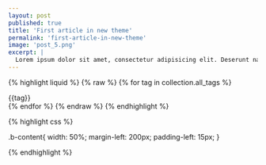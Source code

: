 ```yaml
---
layout: post
published: true
title: 'First article in new theme'
permalink: 'first-article-in-new-theme'
image: 'post_5.png'
excerpt: |
  Lorem ipsum dolor sit amet, consectetur adipisicing elit. Deserunt nam illo repellendus non quisquam, quis voluptatem asperiores enim. Consectetur reiciendis mollitia ut rem velit voluptatibus quam nesciunt natus sequi labore.
---
```


{% highlight liquid  %}
{% raw %}
  {% for tag in collection.all_tags %}
    <div class="b-tag">
      {{tag}}
    </div>
  {% endfor %}
{% endraw %}
{% endhighlight %} 

{% highlight css %}
  
  .b-content{ 
    width: 50%;
    margin-left: 200px;
    padding-left: 15px;
  }

{% endhighlight %}